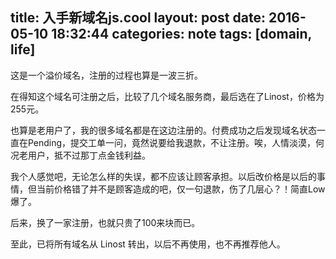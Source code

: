 title: 入手新域名js.cool
layout: post
date: 2016-05-10 18:32:44
categories: note
tags: [domain, life]
---

这是一个溢价域名，注册的过程也算是一波三折。

<!-- more -->

在得知这个域名可注册之后，比较了几个域名服务商，最后选在了Linost，价格为255元。

也算是老用户了，我的很多域名都是在这边注册的。付费成功之后发现域名状态一直在Pending，提交工单一问，竟然说要给我退款，不让注册。唉，人情淡漠，何况老用户，抵不过那丁点金钱利益。

我个人感觉吧，无论怎么样的失误，都不应该让顾客承担。以后改价格是以后的事情，但当前价格错了并不是顾客造成的吧，仅一句退款，伤了几层心？！简直Low爆了。

后来，换了一家注册，也就只贵了100来块而已。

至此，已将所有域名从 Linost 转出，以后不再使用，也不再推荐他人。
